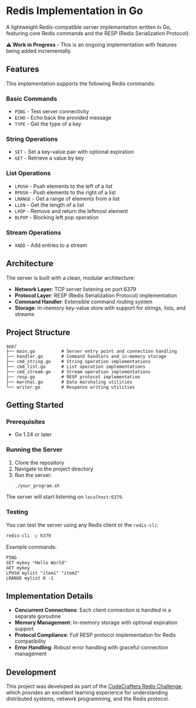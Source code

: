 # Redis Implementation in Go

A lightweight Redis-compatible server implementation written in Go, featuring core Redis commands and the RESP (Redis Serialization Protocol).

**⚠️ Work in Progress** - This is an ongoing implementation with features being added incrementally.

## Features

This implementation supports the following Redis commands:

### Basic Commands
- `PING` - Test server connectivity
- `ECHO` - Echo back the provided message
- `TYPE` - Get the type of a key

### String Operations
- `SET` - Set a key-value pair with optional expiration
- `GET` - Retrieve a value by key

### List Operations
- `LPUSH` - Push elements to the left of a list
- `RPUSH` - Push elements to the right of a list
- `LRANGE` - Get a range of elements from a list
- `LLEN` - Get the length of a list
- `LPOP` - Remove and return the leftmost element
- `BLPOP` - Blocking left pop operation

### Stream Operations
- `XADD` - Add entries to a stream

## Architecture

The server is built with a clean, modular architecture:

- **Network Layer**: TCP server listening on port 6379
- **Protocol Layer**: RESP (Redis Serialization Protocol) implementation
- **Command Handler**: Extensible command routing system
- **Storage**: In-memory key-value store with support for strings, lists, and streams

## Project Structure

```
app/
├── main.go          # Server entry point and connection handling
├── handler.go       # Command handlers and in-memory storage
├── cmd_string.go    # String operation implementations
├── cmd_list.go      # List operation implementations
├── cmd_stream.go    # Stream operation implementations
├── resp.go          # RESP protocol implementation
├── marshal.go       # Data marshaling utilities
└── writer.go        # Response writing utilities
```

## Getting Started

### Prerequisites
- Go 1.24 or later

### Running the Server

1. Clone the repository
2. Navigate to the project directory
3. Run the server:
   ```bash
   ./your_program.sh
   ```

The server will start listening on `localhost:6379`.

### Testing

You can test the server using any Redis client or the `redis-cli`:

```bash
redis-cli -p 6379
```

Example commands:
```redis
PING
SET mykey "Hello World"
GET mykey
LPUSH mylist "item1" "item2"
LRANGE mylist 0 -1
```

## Implementation Details

- **Concurrent Connections**: Each client connection is handled in a separate goroutine
- **Memory Management**: In-memory storage with optional expiration support
- **Protocol Compliance**: Full RESP protocol implementation for Redis compatibility
- **Error Handling**: Robust error handling with graceful connection management

## Development

This project was developed as part of the [CodeCrafters Redis Challenge](https://codecrafters.io/challenges/redis), which provides an excellent learning experience for understanding distributed systems, network programming, and the Redis protocol.
